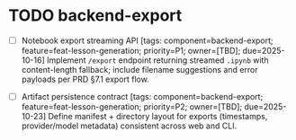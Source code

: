 # TODO backend-export

- [ ] Notebook export streaming API [tags: component=backend-export; feature=feat-lesson-generation; priority=P1; owner=[TBD]; due=2025-10-16]
  Implement `/export` endpoint returning streamed `.ipynb` with content-length fallback; include filename suggestions and error payloads per PRD §7.1 export flow.
- [ ] Artifact persistence contract [tags: component=backend-export; feature=feat-lesson-generation; priority=P2; owner=[TBD]; due=2025-10-23]
  Define manifest + directory layout for exports (timestamps, provider/model metadata) consistent across web and CLI.

